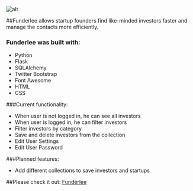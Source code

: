 ![alt](/Users/Polina/Desktop/funderlee/project/static/images/funderlee_logo.png)

##Funderlee allows startup founders find like-minded investors faster and manage the contacts more efficiently.

### Funderlee was built with:
- Python
- Flask
- SQLAlchemy
- Twitter Bootstrap
- Font Awesome
- HTML
- CSS


###Current functionality:

- When user is not logged in, he can see all investors
- When user is logged in, he can filter investors
- Filter investors by category
- Save and delete investors from the collection
- Edit User Settings
- Edit User Password

###Planned features:
- Add different collections to save investors and startups

##Please check it out: [Funderlee](https://funderlee.herokuapp.com/)

 

 